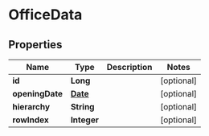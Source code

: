 

# OfficeData

## Properties

Name | Type | Description | Notes
------------ | ------------- | ------------- | -------------
**id** | **Long** |  |  [optional]
**openingDate** | [**Date**](Date.md) |  |  [optional]
**hierarchy** | **String** |  |  [optional]
**rowIndex** | **Integer** |  |  [optional]



